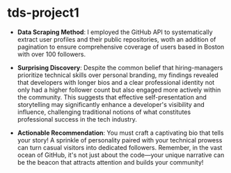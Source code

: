 # tds-project1

- **Data Scraping Method**: I employed the GitHub API to systematically extract user profiles and their public repositories, woth an addition of pagination to ensure comprehensive coverage of users based in Boston with over 100 followers.

- **Surprising Discovery**: Despite the common belief that hiring-managers prioritize technical skills over personal branding, my findings revealed that developers with longer bios and a clear professional identity not only had a higher follower count but also engaged more actively within the community. This suggests that effective self-presentation and storytelling may significantly enhance a developer's visibility and influence, challenging traditional notions of what constitutes professional success in the tech industry.

- **Actionable Recommendation**: You must craft a captivating bio that tells your story! A sprinkle of personality paired with your technical prowess can turn casual visitors into dedicated followers. Remember, in the vast ocean of GitHub, it's not just about the code—your unique narrative can be the beacon that attracts attention and builds your community!

